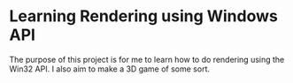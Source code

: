 # Learning Rendering using Windows API
 
The purpose of this project is for me to learn how to
do rendering using the Win32 API.  I also aim to make
a 3D game of some sort.
